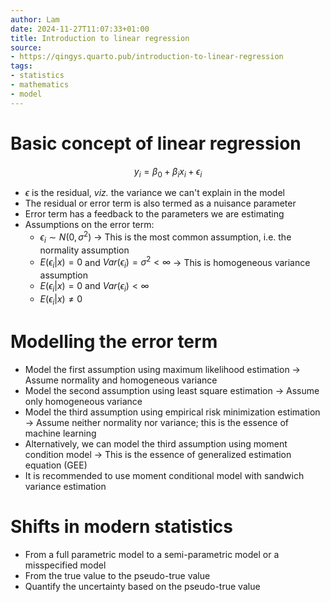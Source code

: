 ```yaml
---
author: Lam
date: 2024-11-27T11:07:33+01:00
title: Introduction to linear regression
source:
- https://qingys.quarto.pub/introduction-to-linear-regression
tags:
- statistics
- mathematics
- model
---
```


# Basic concept of linear regression

$$
y_i = \beta_0 + \beta_i x_i + \epsilon_i
$$

- $\epsilon$ is the residual, *viz.* the variance we can't explain in the model
- The residual or error term is also termed as a nuisance parameter
- Error term has a feedback to the parameters we are estimating
- Assumptions on the error term:
  - $\epsilon_i \sim N(0, \sigma^2)$ $\to$ This is the most common assumption, i.e. the normality assumption
  - $E(\epsilon_i | x) = 0$ and $Var(\epsilon_i) = \sigma^2 < \infty$ $\to$ This is homogeneous variance assumption
  - $E(\epsilon_i | x) = 0$ and $Var(\epsilon_i) < \infty$
  - $E(\epsilon_i | x) \neq 0$

# Modelling the error term

- Model the first assumption using maximum likelihood estimation $\to$ Assume normality and homogeneous variance
- Model the second assumption using least square estimation $\to$ Assume only homogeneous variance
- Model the third assumption using empirical risk minimization estimation $\to$ Assume neither normality nor variance; this is the essence of machine learning
- Alternatively, we can model the third assumption using moment condition model $\to$ This is the essence of generalized estimation equation (GEE)
- It is recommended to use moment conditional model with sandwich variance estimation

# Shifts in modern statistics

- From a full parametric model to a semi-parametric model or a misspecified model
- From the true value to the pseudo-true value
- Quantify the uncertainty based on the pseudo-true value
